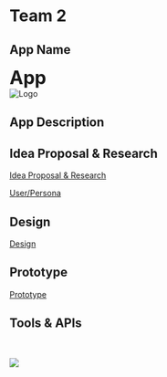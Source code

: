 # Team 2

## App Name
<span style= "font-size: 2rem; font-weight: bold;">App</span>
<br>
<img src="" alt="Logo" class="logo">

## App Description 
<p>

</p>

## Idea Proposal & Research

[Idea Proposal & Research](https://docs.google.com/document/d/1e09MMf14EEDRFasP20RfstbyDY0kqZ78ioYH7oT6dmk/edit?usp=sharing)

[User/Persona](https://docs.google.com/document/d/1O7MmbbgCoHpk17KDkjgrTJn174TVnJ_QJzBpbeRmXC0/edit?usp=sharing)

## Design

[Design](https://docs.google.com/document/d/1eqeJE5APg9ricUqKXy91TMF2mDk4JrHbML4Ean0rz20/edit?usp=sharing)


## Prototype
<!-- Video? -->
[Prototype]()

## Tools & APIs

  <br>
<p align="left">
  
<a href="" alt="Firebase">
        <img src="https://img.shields.io/badge/Firebase-039BE5?style=for-the-badge&logo=Firebase&logoColor=white" />   
    </a>
    

</p>

